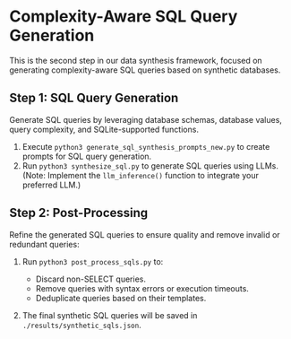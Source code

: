 # Complexity-Aware SQL Query Generation

This is the second step in our data synthesis framework, focused on generating complexity-aware SQL queries based on synthetic databases.

## Step 1: SQL Query Generation

Generate SQL queries by leveraging database schemas, database values, query complexity, and SQLite-supported functions.

<!-- 1. Execute `python3 generate_sql_synthesis_prompts.py` to create prompts for SQL query generation. -->
1. Execute `python3 generate_sql_synthesis_prompts_new.py` to create prompts for SQL query generation.
2. Run `python3 synthesize_sql.py` to generate SQL queries using LLMs. (Note: Implement the `llm_inference()` function to integrate your preferred LLM.)

## Step 2: Post-Processing

Refine the generated SQL queries to ensure quality and remove invalid or redundant queries:

1. Run `python3 post_process_sqls.py` to:
   - Discard non-SELECT queries.
   - Remove queries with syntax errors or execution timeouts.
   - Deduplicate queries based on their templates.

2. The final synthetic SQL queries will be saved in `./results/synthetic_sqls.json`.
